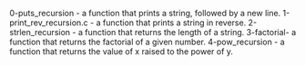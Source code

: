 0-puts_recursion - a function that prints a string, followed by a new line.
1-print_rev_recursion.c - a function that prints a string in reverse.
2-strlen_recursion - a function that returns the length of a string.
3-factorial- a function that returns the factorial of a given number.
4-pow_recursion - a function that returns the value of x raised to the power of y.
